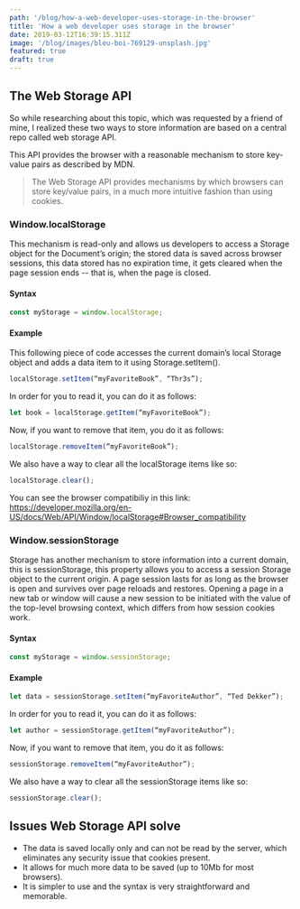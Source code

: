 ```yaml
---
path: '/blog/how-a-web-developer-uses-storage-in-the-browser'
title: 'How a web developer uses storage in the browser'
date: 2019-03-12T16:39:15.311Z
image: '/blog/images/bleu-boi-769129-unsplash.jpg'
featured: true
draft: true
---
```


## The Web Storage API

So while researching about this topic, which was requested by a friend of mine, I realized these two ways to store information are based on a central repo called web storage API.

This API provides the browser with a reasonable mechanism to store key-value pairs as described by MDN.

> The Web Storage API provides mechanisms by which browsers can store key/value pairs, in a much more intuitive fashion than using cookies.

### Window.localStorage

This mechanism is read-only and allows us developers to access a Storage object for the Document’s origin; the stored data is saved across browser sessions, this data stored has no expiration time, it gets cleared when the page session ends -- that is, when the page is closed.

#### Syntax
```js
const myStorage = window.localStorage;
```

#### Example
This following piece of code accesses the current domain’s local Storage object and adds a data item to it using Storage.setItem().

```js
localStorage.setItem(“myFavoriteBook”, “Thr3s”);
```

In order for you to read it, you can do it as follows:

```js
let book = localStorage.getItem(“myFavoriteBook”);
```

Now, if you want to remove that item, you do it as follows:

```js
localStorage.removeItem(“myFavoriteBook”);
```

We also have a way to clear all the localStorage items like so:

```js
localStorage.clear();
```

You can see the browser compatibiliy in this link: https://developer.mozilla.org/en-US/docs/Web/API/Window/localStorage#Browser_compatibility

### Window.sessionStorage
Storage has another mechanism to store information into a current domain, this is sessionStorage, this property allows you to access a session Storage object to the current origin. A page session lasts for as long as the browser is open and survives over page reloads and restores. Opening a page in a new tab or window will cause a new session to be initiated with the value of the top-level browsing context, which differs from how session cookies work.

#### Syntax
```js
const myStorage = window.sessionStorage;
```

#### Example

```js
let data = sessionStorage.setItem(“myFavoriteAuthor”, “Ted Dekker”);
```
In order for you to read it, you can do it as follows:

```js
let author = sessionStorage.getItem(“myFavoriteAuthor”);
```

Now, if you want to remove that item, you do it as follows:

```js
sessionStorage.removeItem(“myFavoriteAuthor”);
```

We also have a way to clear all the sessionStorage items like so:

```js
sessionStorage.clear();
```

## Issues Web Storage API solve
- The data is saved locally only and can not be read by the server, which eliminates any security issue that cookies present.
- It allows for much more data to be saved (up to 10Mb for most browsers).
- It is simpler to use and the syntax is very straightforward and memorable.
